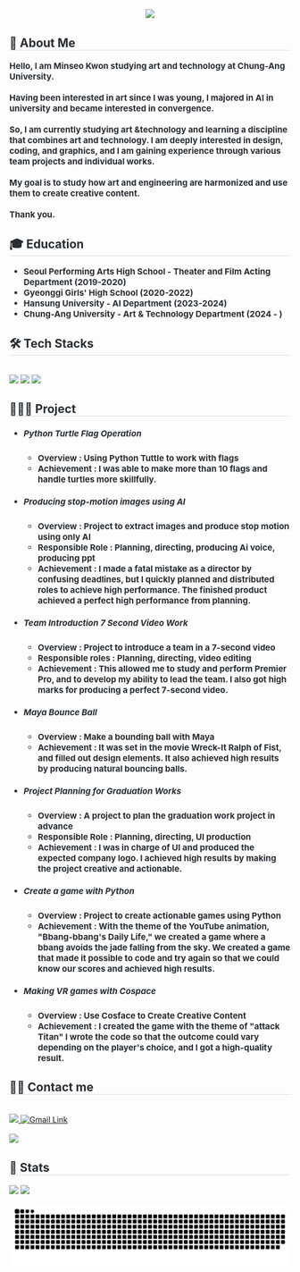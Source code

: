 <div align= "center">
    <img src="https://capsule-render.vercel.app/api?type=waving&color=0:f4a4c0,100:0061ff&height=180&text=Welcome%20MING%20page&animation=twinkling&fontColor=ffffff&fontSize=60" />
</div>

<div style="text-align: left;"> 
    <h2 style="border-bottom: 1px solid #d8dee4; color: #282d33;">🐥 About  Me </h2>  
    <div style="font-weight: 700; font-size: 15px; text-align: left; color: #282d33;">
    </li>Hello, I am Minseo Kwon studying art and technology at Chung-Ang University.<br><br>
Having been interested in art since I was young, I majored in AI in university and became interested in convergence.<br><br> So, I am currently studying art &technology and learning a discipline that combines art and technology. I am deeply interested in design, coding, and graphics, and I am gaining experience through various team projects and individual works.<br><br> </li> My goal is to study how art and engineering are harmonized and use them to create creative content.<br> <br>Thank you. </div> 
</div>

<div style="text-align: left;"> 
    <h2 style="border-bottom: 1px solid #d8dee4; color: #282d33;"> 🎓 Education </h2>  
    <div style="font-weight: 700; font-size: 15px; text-align: left; color: #282d33;">
      <ul>
          <li>
              Seoul Performing Arts High School - Theater and Film Acting Department (2019-2020)
          </li>
          <li>
              Gyeonggi Girls' High School (2020-2022)
          </li>
          <li>
              Hansung University - AI Department (2023-2024)
          </li>
          <li>
              Chung-Ang University - Art & Technology Department (2024 - )
          </li>
      </ul>      
    </div>     
</div>
    <div style="text-align: left;">
    <h2 style="border-bottom: 1px solid #d8dee4; color: #282d33;"> 🛠️ Tech Stacks </h2> <br> 
    <div style="margin: ; text-align: left;" "text-align: left;"> <img src="https://img.shields.io/badge/C++-00599C?style=flat&logo=C%2B%2B&logoColor=white">
          <img src="https://img.shields.io/badge/Python-3776AB?style=flat&logo=Python&logoColor=white">
          <img src="https://img.shields.io/badge/Java-007396?style=flat&logo=Java&logoColor=white">
          </div>
    </div>

<div style="text-align: left;"> 
    <h2 style="border-bottom: 1px solid #d8dee4; color: #282d33;"> 👩🏻‍💻 Project </h2>  
    <div style="font-weight: 700; font-size: 15px; text-align: left; color: #282d33;"> 
        <ul>
            <li>
                <h5>Python Turtle Flag Operation</h5>
                <ul>
                    <li> Overview : Using Python Tuttle to work with flags</li>
                    <li> Achievement : I was able to make more than 10 flags and handle turtles more skillfully.</li>
                </ul>
            </li>
            <li>
                <h5>Producing stop-motion images using AI</h5>
                <ul>
                    <li> Overview : Project to extract images and produce stop motion using only AI</li>
                    <li> Responsible Role : Planning, directing, producing Ai voice, producing ppt </li>
                    <li> Achievement : I made a fatal mistake as a director by confusing deadlines, but I quickly planned and distributed roles to achieve high performance. The finished product achieved a perfect high performance from planning.</li>
                </ul>
            </li>
            <li>
                <h5>Team Introduction 7 Second Video Work</h5>
                <ul>
                    <li> Overview : Project to introduce a team in a 7-second video</li>
                    <li> Responsible roles : Planning, directing, video editing </li>
                    <li> Achievement : This allowed me to study and perform Premier Pro, and to develop my ability to lead the team. I also got high marks for producing a perfect 7-second video.</li>
                </ul>
            </li>
            <li>
                <h5>Maya Bounce Ball</h5>
                <ul>
                    <li> Overview : Make a bounding ball with Maya</li>
                    <li> Achievement : It was set in the movie Wreck-It Ralph of Fist, and filled out design elements. It also achieved high results by producing natural bouncing balls.</li>
                </ul>
            </li>
            <li>
                <h5>Project Planning for Graduation Works</h5>
                <ul>
                    <li> Overview : A project to plan the graduation work project in advance</li>
                    <li> Responsible Role : Planning, directing, UI production </li>
                    <li> Achievement : I was in charge of UI and produced the expected company logo. I achieved high results by making the project creative and actionable.</li>
                </ul>
            </li>
            <li>
                <h5>Create a game with Python</h5>
                <ul>
                    <li> Overview : Project to create actionable games using Python</li>
                    <li> Achievement : With the theme of the YouTube animation, "Bbang-bbang's Daily Life," we created a game where a bbang avoids the jade falling from the sky. We created a game that made it possible to code and try again so that we could know our scores and achieved high results.</li>
                </ul>
            </li>
            <li>
                <h5>Making VR games with Cospace</h5>
                <ul>
                    <li> Overview : Use Cosface to Create Creative Content</li>
                    <li> Achievement : I created the game with the theme of "attack Titan" I wrote the code so that the outcome could vary depending on the player's choice, and I got a high-quality result.</li>
                </ul>
            </li>
            <ul>
        </ul>
    </div> 
</div>


    
<div style="text-align: left;">
    <h2 style="border-bottom: 1px solid #d8dee4; color: #282d33;"> 🧑‍💻 Contact me </h2> <br> 
    <div style="text-align: left;"> <a href=https://www.instagram.com/miin_seo/>
        <img src="https://img.shields.io/badge/Instagram-E4405F?style=flat&logo=Instagram&logoColor=white&link=https://www.instagram.com/miin_seo/"> </a>
        <a href="mailto:minseo4077@gmail.com">
  <img src="https://img.shields.io/badge/Gmail-EA4335?style=flat&logo=Gmail&logoColor=white" alt="Gmail Link">
</a>
    </div>  <br> 
    <div style="text-align: left;"> <a href="https://hits.seeyoufarm.com">
        <img src="https://hits.seeyoufarm.com/api/count/incr/badge.svg?url=https%3A%2F%2Fgithub.com%2Frnjxalx%2F&count_bg=%23000000&title_bg=%23000000&icon=github.svg&icon_color=%23FFFFFF&title=GitHub&edge_flat=false"/></a>
   </div> 
</div>

    
<div style="text-align: left;"> 
    <h2 style="border-bottom: 1px solid #d8dee4; color: #282d33;"> 🏅 Stats </h2>
    <div style="text-align: left;">
        <img src="https://github-readme-stats.vercel.app/api?username=rnjxalx&bg_color=180,d4e3fe,00000000&title_color=000000&text_color=000000"/>
        <img src="https://github-readme-stats.vercel.app/api/top-langs/?username=rnjxalx&layout=compact&bg_color=180,d4e3fe,00000000&title_color=000000&text_color=000000"/>
    </div> 
</div>




![Logo](https://github.com/rnjxalx/rnjxalx/blob/main/github-user-contribution.svg)
    
